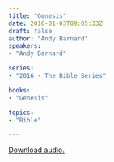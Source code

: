 ```yaml
---
title: "Genesis"
date: 2016-01-03T09:05:33Z
draft: false
author: "Andy Barnard"
speakers:
- "Andy Barnard"

series:
- "2016 - The Bible Series"

books:
- "Genesis"

topics:
- "Bible"

---
```

[Download audio.](https://s3-eu-west-1.amazonaws.com/renownchurch/sermons/2016/01/2016-01-03_Genesis.mp3)